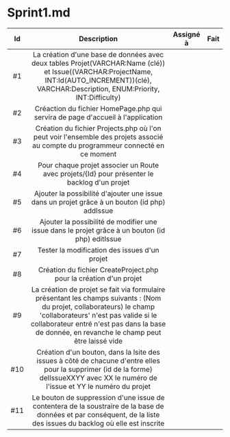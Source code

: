 # Sprint1.md

| Id    | Description                                                                                                                                                                                                                                                     | Assigné à | Fait  |
| :---: | :-------------------------------------------------------------------------------------------------------------------------------------------------------------------------------------------------------------------------------------------------------------: | :-------: | :---: |
| #1    | La création d'une base de données avec deux tables Projet(VARCHAR:Name (clé)) et Issue((VARCHAR:ProjectName, INT:Id(AUTO_INCREMENT))(clé), VARCHAR:Description, ENUM:Priority, INT:Difficulty)                                                                  |           |       |
| #2    | Créaction du fichier HomePage.php qui servira de page d'accueil à l'application                                                                                                                                                                                 |           |       |
| #3    | Création du fichier Projects.php où l'on peut voir l'ensemble des projets associé au compte du programmeur connecté en ce moment                                                                                                                                |           |       |
| #4    | Pour chaque projet associer un Route avec projets/{Id} pour présenter le backlog d'un projet                                                                                                                                                                    |           |       |
| #5    | Ajouter la possibilité d'ajouter une issue dans un projet grâce à un bouton (id php) addIssue                                                                                                                                                                   |           |       |
| #6    | Ajouter la possibilité de modifier une issue dans le projet grâce à un bouton (id php) editIssue                                                                                                                                                                |           |       |
| #7    | Tester la modification des issues d'un projet                                                                                                                                                                                                                   |           |       |
| #8    | Création du fichier CreateProject.php pour la création d'un projet                                                                                                                                                                                              |           |       |
| #9    | La création de projet se fait via formulaire présentant les champs suivants : (Nom du projet, collaborateurs) le champ 'collaborateurs' n'est pas valide si le collaborateur entré n'est pas dans la base de donnée, en revanche le champ peut être laissé vide |           |       |
| #10   | Création d'un bouton, dans la lsite des issues à côté de chacune d'entre elles pour la supprimer (id de la forme) delIssueXXYY avec XX le numéro de l'issue et YY le numéro du projet                                                                           |           |       |
| #11   | Le bouton de suppression d'une issue de contentera de la soustraire de la base de données et par conséquent, de la liste des issues du backlog où elle est inscrite                                                                                             |           |       |